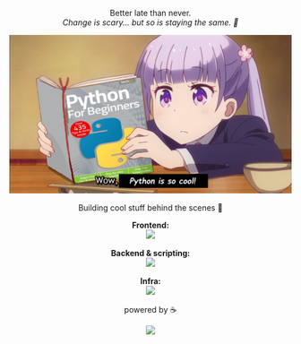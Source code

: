 <p align="center">
Better late than never.
<br>
<i>Change is scary... but so is staying the same. 🌸</i>
</p>

![alt](assets/Aoba_Suzukaze_techgo_Python_For_Beginners.png)

<p align="center">
Building cool stuff behind the scenes 🍓
</p>

<p align="center">
  <b>Frontend:</b>
  <br>
  <a href="https://skillicons.dev">
    <img src="https://skillicons.dev/icons?i=html,css,js,ts,react,nextjs,astro,tailwind,vite" />
  </a>
</p>

<p align="center">
  <b>Backend & scripting:</b>
  <br>
  <a href="https://skillicons.dev">
    <img src="https://skillicons.dev/icons?i=nodejs,bun,py,fastapi,redis" />
  </a>
</p>

<p align="center">
  <b>Infra:</b>
  <br>
  
  <a href="https://skillicons.dev">
    <img src="https://skillicons.dev/icons?i=docker,linux,git,github,githubactions,vercel,netlify,postman,md,ubuntu" />
  </a>
</p>

<p align="center">
powered by ☕️
</p>
<p align="center">
  <img src="https://komarev.com/ghpvc/?username=Davis-3450&color=blueviolet&style=flat-square&label=Profile+Views" />
</p>
